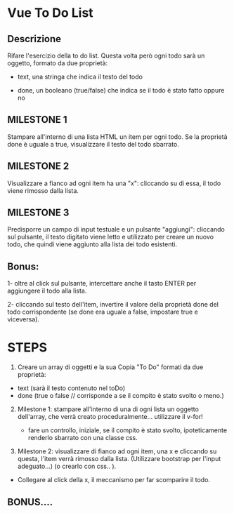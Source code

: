 # Vue To Do List

## Descrizione

Rifare l'esercizio della to do list.
Questa volta però ogni todo sarà un oggetto, formato da due proprietà:

- text, una stringa che indica il testo del todo

- done, un booleano (true/false) che indica se il todo è stato fatto oppure no

## MILESTONE 1

Stampare all'interno di una lista HTML un item per ogni todo.
Se la proprietà done è uguale a true, visualizzare il testo del todo sbarrato.

## MILESTONE 2

Visualizzare a fianco ad ogni item ha una "x": cliccando su di essa, il todo viene rimosso dalla lista.

## MILESTONE 3

Predisporre un campo di input testuale e un pulsante "aggiungi": cliccando sul pulsante, il testo digitato viene letto e utilizzato per creare un nuovo todo, che quindi viene aggiunto alla lista dei todo esistenti.

## Bonus:

1- oltre al click sul pulsante, intercettare anche il tasto ENTER per aggiungere il todo alla lista.

2- cliccando sul testo dell'item, invertire il valore della proprietà done del todo corrispondente (se done era uguale a false, impostare true e viceversa).

# STEPS

1. Creare un array di oggetti e la sua Copia "To Do" formati da due proprietà:

- text (sarà il testo contenuto nel toDo)
- done (true o false // corrisponde a se il compito è stato svolto o meno.)

2. Milestone 1: stampare all'interno di una di ogni lista un oggetto dell'array, che verrà creato proceduralmente...
   utilizzare il v-for!

   - fare un controllo, iniziale, se il compito è stato svolto, ipoteticamente renderlo sbarrato con una classe css.

3. Milestone 2: visualizzare di fianco ad ogni item, una x e cliccando su questa, l'item verrà rimosso dalla lista.
   (Utilizzare bootstrap per l'input adeguato...)
   (o crearlo con css.. ).

- Collegare al click della x, il meccanismo per far scomparire il todo.

## BONUS....
